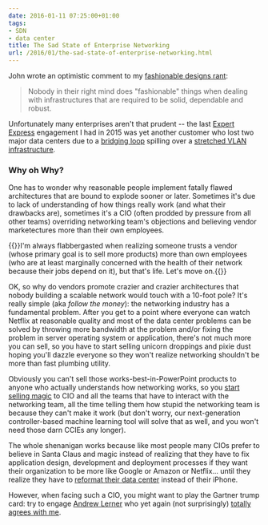 ```yaml
---
date: 2016-01-11 07:25:00+01:00
tags:
- SDN
- data center
title: The Sad State of Enterprise Networking
url: /2016/01/the-sad-state-of-enterprise-networking.html
---
```

John wrote an optimistic comment to my [fashionable designs rant](https://blog.ipspace.net/2015/12/the-grumpy-old-network-architects-and.html):

> Nobody in their right mind does \"fashionable\" things when dealing with infrastructures that are required to be solid, dependable and robust.

Unfortunately many enterprises aren't that prudent -- the last [Expert Express](https://www.ipspace.net/ExpertExpress) engagement I had in 2015 was yet another customer who lost two major data centers due to a [bridging loop](https://blog.ipspace.net/2012/05/layer-2-network-is-single-failure.html) spilling over a [stretched VLAN infrastructure](http://blog.ipspace.net/2011/06/stretched-clusters-almost-as-good-as.html).
<!--more-->
### Why oh Why?

One has to wonder why reasonable people implement fatally flawed architectures that are bound to explode sooner or later. Sometimes it's due to lack of understanding of how things really work (and what their drawbacks are), sometimes it's a CIO (often prodded by pressure from all other teams) overriding networking team's objections and believing vendor marketectures more than their own employees.

{{<note info>}}I'm always flabbergasted when realizing someone trusts a vendor (whose primary goal is to sell more products) more than own employees (who are at least marginally concerned with the health of their network because their jobs depend on it), but that's life. Let's move on.{{</note>}}

OK, so why do vendors promote crazier and crazier architectures that nobody building a scalable network would touch with a 10-foot pole? It's really simple (aka *follow the money*): the networking industry has a fundamental problem. After you get to a point where everyone can watch Netflix at reasonable quality and most of the data center problems can be solved by throwing more bandwidth at the problem and/or fixing the problem in server operating system or application, there's not much more you can sell, so you have to start selling unicorn droppings and pixie dust hoping you'll dazzle everyone so they won't realize networking shouldn't be more than fast plumbing utility.

Obviously you can't sell those works-best-in-PowerPoint products to anyone who actually understands how networking works, so you [start selling magic](https://blog.ipspace.net/2013/04/this-is-what-makes-networking-so-complex.html) to CIO and all the teams that have to interact with the networking team, all the time telling them how stupid the networking team is because they can't make it work (but don't worry, our next-generation controller-based machine learning tool will solve that as well, and you won\'t need those darn CCIEs any longer). 

The whole shenanigan works because like most people many CIOs prefer to believe in Santa Claus and magic instead of realizing that they have to fix application design, development and deployment processes if they want their organization to be more like Google or Amazon or Netflix... until they realize they have to [reformat their data center](https://blog.ipspace.net/2015/11/can-you-afford-to-reformat-your-data.html) instead of their iPhone.

However, when facing such a CIO, you might want to play the Gartner trump card: try to engage [Andrew Lerner](http://www.gartner.com/analyst/45420/Andrew-Lerner) who yet again (not surprisingly) [totally agrees with me](http://blogs.gartner.com/andrew-lerner/2015/12/08/worst-networking-practices/).

